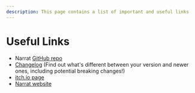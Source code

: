 ```yaml
---
description: This page contains a list of important and useful links
---
```


# Useful Links

- Narrat [GitHub repo](https://github.com/liana-p/narrat-engine)
- [Changelog](https://github.com/liana-p/narrat-engine/blob/main/CHANGELOG.md) (Find out what's different between your version and newer ones, including potential breaking changes!)
- [itch.io page](https://nalaria.itch.io/narrat)
- [Narrat website](https://get-narrat.com/)
